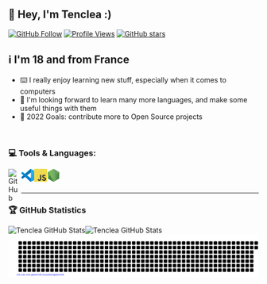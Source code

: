 ## 👋 Hey, I'm Tenclea :)

<!-- [![GitHub Website](https://img.shields.io/website?down_color=FC0000&down_message=Offline (for now)&label=tenclea.github.io&style=for-the-badge&up_color=24FF00&up_message=Online&url=https%3A%2F%2Ftenclea.github.io)](https://tenclea.github.io) -->
[![GitHub Follow](https://img.shields.io/github/followers/Tenclea?color=7B16FF&label=GitHub%20Followers&logo=github&logoColor=7B16FF)](https://github.com/Tenclea?tab=followers)
[![Profile Views](https://komarev.com/ghpvc/?username=tenclea)](https://github.com/tenclea)
[![GitHub stars](https://img.shields.io/github/stars/tenclea)](https://github.com/tenclea)
<!-- [![Telegram Channel](https://img.shields.io/badge/Tenclea%20Channel-Join-26A5E4?style=for-the-badge&logo=telegram)](https://t.me/Tenclea_Channel) -->

## ℹ️ I'm 18 and from France

- ⌨️ I really enjoy learning new stuff, especially when it comes to computers
- 🔄 I'm looking forward to learn many more languages, and make some useful things with them
- 🎯 2022 Goals: contribute more to Open Source projects
<br />

### 💻 Tools & Languages:

[<img align="left" alt="GitHub" width="26px" src="https://cdn1.iconfinder.com/data/icons/smallicons-logotypes/32/github-512.png" />][GitHub]
[<img align="left" alt="Visual Studio Code" width="26px" src="https://raw.githubusercontent.com/github/explore/80688e429a7d4ef2fca1e82350fe8e3517d3494d/topics/visual-studio-code/visual-studio-code.png" />][VSCode]
[<img align="left" alt="JavaScript" width="26px" src="https://raw.githubusercontent.com/github/explore/80688e429a7d4ef2fca1e82350fe8e3517d3494d/topics/javascript/javascript.png" />][JS]
[<img align="left" alt="Node.js" width="26px" src="https://raw.githubusercontent.com/github/explore/80688e429a7d4ef2fca1e82350fe8e3517d3494d/topics/nodejs/nodejs.png" />][NodeJS]

<br />
<br />

---

### 🏆 GitHub Statistics

<img align="left" alt="Tenclea GitHub Stats" src="https://github-readme-stats-sakujes.vercel.app/api?username=Tenclea&include_all_commits=true&show_icons=true&hide_border=true&hide_title=true&count_private=true&theme=dark" />
<img align="left" alt="Tenclea GitHub Stats" src="https://github-readme-streak-stats.herokuapp.com/?user=Tenclea&theme=dark&hide_border=true" />
<img align="left" alt="Tenclea GitHub Stats" src="gitartwork.svg" />

[GitHub]: https://github.com
[VSCode]: https://code.visualstudio.com
[JS]: https://www.javascript.com
[NodeJS]: https://nodejs.org

